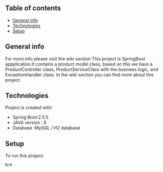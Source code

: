 ## Table of contents
* [General info](#general-info)
* [Technologies](#technologies)
* [Setup](#setup)

## General info
For more info please visit the wiki section
This project is SpringBoot appplication.It contains a product model class, based on this we have a ProductController class, 
ProductServiceClass with the business logic, and ExceptionHandler class. 
In the wiki section you can find more about this project.
	
## Technologies
Project is created with:
* Spring Boot:2.5.5
* JAVA version : 8
* Database :MySQL / H2 database
	
## Setup
To run this project:

```
N/A
```
